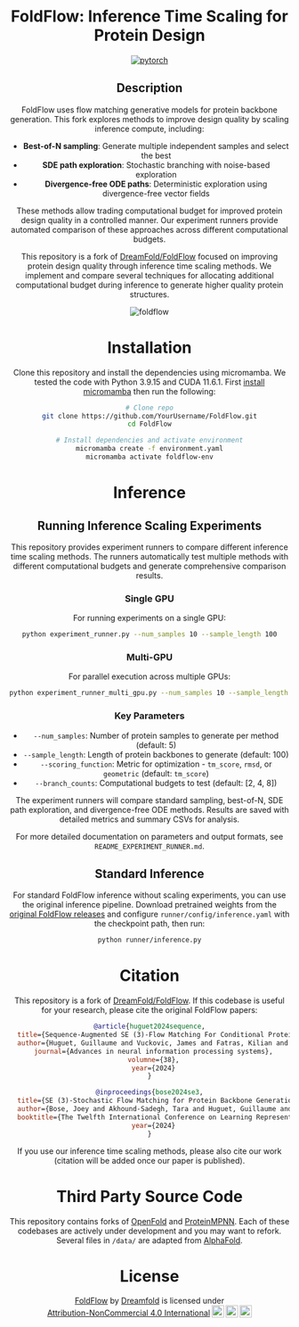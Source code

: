 <div align="center">

# FoldFlow: Inference Time Scaling for Protein Design

[![pytorch](https://img.shields.io/badge/PyTorch_1.13+-ee4c2c?logo=pytorch&logoColor=white)](https://pytorch.org/get-started/locally/)

## Description

FoldFlow uses flow matching generative models for protein backbone generation. This fork explores methods to improve design quality by scaling inference compute, including:

- **Best-of-N sampling**: Generate multiple independent samples and select the best
- **SDE path exploration**: Stochastic branching with noise-based exploration
- **Divergence-free ODE paths**: Deterministic exploration using divergence-free vector fields

These methods allow trading computational budget for improved protein design quality in a controlled manner. Our experiment runners provide automated comparison of these approaches across different computational budgets.

This repository is a fork of [DreamFold/FoldFlow](https://github.com/DreamFold/FoldFlow) focused on improving protein design quality through inference time scaling methods. We implement and compare several techniques for allocating additional computational budget during inference to generate higher quality protein structures.


![foldflow](media/foldflow-sfm_protein.gif)

# Installation

Clone this repository and install the dependencies using micromamba. We tested the code with Python 3.9.15 and CUDA 11.6.1. First [install micromamba](https://mamba.readthedocs.io/en/latest/installation/micromamba-installation.html) then run the following:

```bash
# Clone repo
git clone https://github.com/YourUsername/FoldFlow.git
cd FoldFlow

# Install dependencies and activate environment
micromamba create -f environment.yaml
micromamba activate foldflow-env
```
# Inference

## Running Inference Scaling Experiments

This repository provides experiment runners to compare different inference time scaling methods. The runners automatically test multiple methods with different computational budgets and generate comprehensive comparison results.

### Single GPU

For running experiments on a single GPU:

```bash
python experiment_runner.py --num_samples 10 --sample_length 100
```

### Multi-GPU

For parallel execution across multiple GPUs:

```bash
python experiment_runner_multi_gpu.py --num_samples 10 --sample_length 100 --gpus 0 1 2 3
```

### Key Parameters

- `--num_samples`: Number of protein samples to generate per method (default: 5)
- `--sample_length`: Length of protein backbones to generate (default: 100)
- `--scoring_function`: Metric for optimization - `tm_score`, `rmsd`, or `geometric` (default: `tm_score`)
- `--branch_counts`: Computational budgets to test (default: [2, 4, 8])

The experiment runners will compare standard sampling, best-of-N, SDE path exploration, and divergence-free ODE methods. Results are saved with detailed metrics and summary CSVs for analysis.

For more detailed documentation on parameters and output formats, see `README_EXPERIMENT_RUNNER.md`.

## Standard Inference

For standard FoldFlow inference without scaling experiments, you can use the original inference pipeline. Download pretrained weights from the [original FoldFlow releases](https://github.com/DreamFold/FoldFlow/releases) and configure `runner/config/inference.yaml` with the checkpoint path, then run:

```bash
python runner/inference.py
```

# Citation

This repository is a fork of [DreamFold/FoldFlow](https://github.com/DreamFold/FoldFlow). If this codebase is useful for your research, please cite the original FoldFlow papers:

```bibtex
@article{huguet2024sequence,
  title={Sequence-Augmented SE (3)-Flow Matching For Conditional Protein Backbone Generation},
  author={Huguet, Guillaume and Vuckovic, James and Fatras, Kilian and Thibodeau-Laufer, Eric and Lemos, Pablo and Islam, Riashat and Liu, Cheng-Hao and Rector-Brooks, Jarrid and Akhound-Sadegh, Tara and Bronstein, Michael and others},
  journal={Advances in neural information processing systems},
  volumne={38},
  year={2024}
}

@inproceedings{bose2024se3,
  title={SE (3)-Stochastic Flow Matching for Protein Backbone Generation},
  author={Bose, Joey and Akhound-Sadegh, Tara and Huguet, Guillaume and FATRAS, Kilian and Rector-Brooks, Jarrid and Liu, Cheng-Hao and Nica, Andrei Cristian and Korablyov, Maksym and Bronstein, Michael M and Tong, Alexander},
  booktitle={The Twelfth International Conference on Learning Representations},
  year={2024}
}
```

If you use our inference time scaling methods, please also cite our work (citation will be added once our paper is published).

# Third Party Source Code

This repository contains forks of [OpenFold](https://github.com/aqlaboratory/openfold) and [ProteinMPNN](https://github.com/dauparas/ProteinMPNN). Each of these codebases are actively under development and you may want to refork. Several files in `/data/` are adapted from [AlphaFold](https://github.com/deepmind/alphafold).

# License

<p xmlns:cc="http://creativecommons.org/ns#" xmlns:dct="http://purl.org/dc/terms/"><a property="dct:title" rel="cc:attributionURL" href="https://github.com/Dreamfold/foldflow">FoldFlow</a> by <a rel="cc:attributionURL dct:creator" property="cc:attributionName" href="https://dreamfold.ai">Dreamfold</a> is licensed under <a href="http://creativecommons.org/licenses/by-nc/4.0/?ref=chooser-v1" target="_blank" rel="license noopener noreferrer" style="display:inline-block;">Attribution-NonCommercial 4.0 International<img style="height:22px!important;margin-left:3px;vertical-align:text-bottom;" src="https://mirrors.creativecommons.org/presskit/icons/cc.svg?ref=chooser-v1"><img style="height:22px!important;margin-left:3px;vertical-align:text-bottom;" src="https://mirrors.creativecommons.org/presskit/icons/by.svg?ref=chooser-v1"><img style="height:22px!important;margin-left:3px;vertical-align:text-bottom;" src="https://mirrors.creativecommons.org/presskit/icons/nc.svg?ref=chooser-v1"></a></p>
